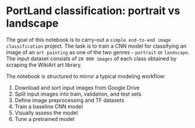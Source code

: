 # PortLand classification: portrait vs landscape

The goal of this notebook is to carry-out a `simple end-to-end image classification` project. The task is to train a CNN model for classifying an image of an `art painting` as one of the two genres - `portrait` or `landscape`. The input dataset consists of `20 000 images` of each class obtained by scraping the WikiArt art library.

The notebook is structured to mirror a typical modeling workflow:
1. Download and sort input images from Google Drive
2. Split input images into train, validation, and test sets
3. Define image preprocessing and TF datasets
4. Train a baseline CNN model
5. Visually assess the model
6. Tune a pretrained model